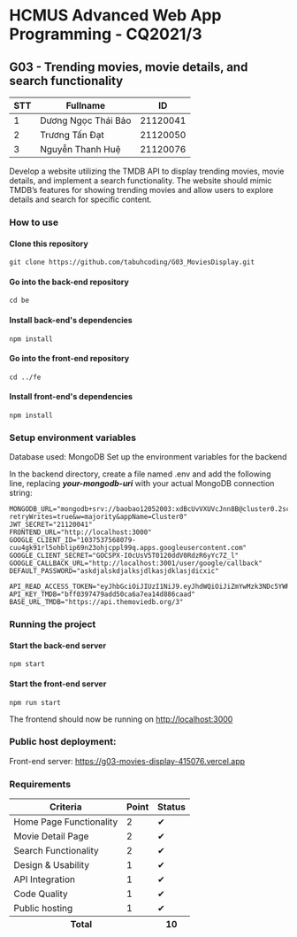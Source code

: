 # HCMUS Advanced Web App Programming - CQ2021/3

## G03 - Trending movies, movie details, and search functionality

<table className="table table-bordered mt-3">
  <thead className="table-light">
    <tr>
      <th>STT</th>
      <th>Fullname</th>
      <th>ID</th>
    </tr>
  </thead>
  <tbody>
    <tr>
      <td>1</td>
      <td>Dương Ngọc Thái Bảo</td>
      <td>21120041</td>
    </tr>
    <tr>
      <td>2</td>
      <td>Trương Tấn Đạt</td>
      <td>21120050</td>
    </tr>
    <tr>
      <td>3</td>
      <td>Nguyễn Thanh Huệ</td>
      <td>21120076</td>
    </tr>
  
  </tbody>
</table>


Develop a website utilizing the TMDB API to display trending movies, movie details, and implement a search functionality. The website should mimic TMDB’s features for showing trending movies and allow users to explore details and search for specific content.

### How to use
#### Clone this repository 

```
git clone https://github.com/tabuhcoding/G03_MoviesDisplay.git
```

#### Go into the back-end repository

```
cd be
```

#### Install back-end's dependencies

```
npm install
```

#### Go into the front-end repository

```
cd ../fe
```

#### Install front-end's dependencies

```
npm install
```

### Setup environment variables
Database used: MongoDB
Set up the environment variables for the backend

In the backend directory, create a file named .env and add the following line, replacing ***your-mongodb-uri*** with your actual MongoDB connection string:

```
MONGODB_URL="mongodb+srv://baobao12052003:xdBcUvVXUVcJnn8B@cluster0.2sc4z.mongodb.net/?retryWrites=true&w=majority&appName=Cluster0"
JWT_SECRET="21120041"
FRONTEND_URL="http://localhost:3000"
GOOGLE_CLIENT_ID="1037537568079-cuu4gk91rl5ohblip69n23ohjcppl99q.apps.googleusercontent.com"
GOOGLE_CLIENT_SECRET="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"
GOOGLE_CALLBACK_URL="http://localhost:3001/user/google/callback"
DEFAULT_PASSWORD="askdjalskdjalksjdlkasjdklasjdicxic"

API_READ_ACCESS_TOKEN="eyJhbGciOiJIUzI1NiJ9.eyJhdWQiOiJiZmYwMzk3NDc5YWRkNTBjYTZhN2VhMTRkODg2Y2FhZCIsIm5iZiI6MTczMzczMjY0Mi4yMjgsInN1YiI6IjY3NTZhOTIyZWUzM2IxMDk3YWMwOGZmNyIsInNjb3BlcyI6WyJhcGlfcmVhZCJdLCJ2ZXJzaW9uIjoxfQ.7etCBH23LuOEw7hwh9s7Sg6MJVD07ey7n6PSXd3m5nY"
API_KEY_TMDB="bff0397479add50ca6a7ea14d886caad"
BASE_URL_TMDB="https://api.themoviedb.org/3"
```

### Running the project
#### Start the back-end server
```
npm start
```

#### Start the front-end server
```
npm run start
```

The frontend should now be running on [http://localhost:3000](http://localhost:3000)

### Public host deployment:
Front-end server: https://g03-movies-display-415076.vercel.app </br>

### Requirements
<table className="table table-bordered mt-3">
  <thead className="table-light">
    <tr>
      <th>Criteria</th>
      <th>Point</th>
      <th>Status</th>
    </tr>
  </thead>
  <tbody>
    <tr>
      <td>Home Page Functionality</td>
      <td>2</td>
      <td>&#10004;</td>
    </tr>
    <tr>
      <td>Movie Detail Page</td>
      <td>2</td>
      <td>&#10004;</td>
    </tr>
    <tr>
      <td>Search Functionality</td>
      <td>2</td>
      <td>&#10004;</td>
    </tr>
    <tr>
      <td>Design & Usability</td>
      <td>1</td>
      <td>&#10004;</td>
    </tr>
    <tr>
      <td>API Integration</td>
      <td>1</td>
      <td>&#10004;</td>
    </tr>
    <tr>
      <td>Code Quality</td>
      <td>1</td>
      <td>&#10004;</td>
    </tr>
    <tr>
      <td>Public hosting</td>
      <td>1</td>
      <td>&#10004;</td>
    </tr>
  </tbody>
  <tfoot>
    <tr>
      <th colSpan="2">Total</th>
      <th>10</th>
    </tr>
  </tfoot>
</table>